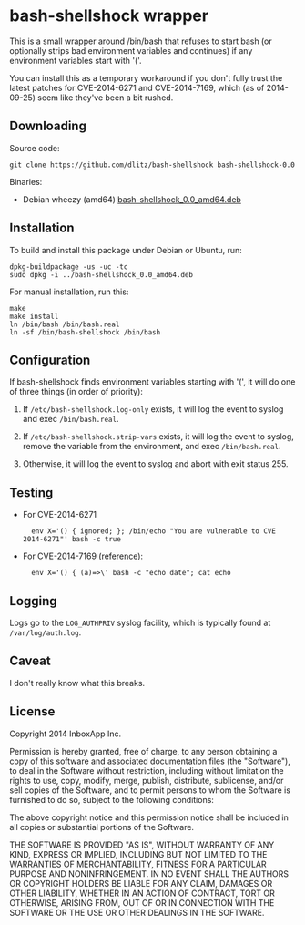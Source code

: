 bash-shellshock wrapper
=======================

This is a small wrapper around /bin/bash that refuses to start bash (or
optionally strips bad environment variables and continues) if any environment
variables start with '('.

You can install this as a temporary workaround if you don't fully trust the
latest patches for CVE-2014-6271 and CVE-2014-7169, which (as of 2014-09-25)
seem like they've been a bit rushed.


Downloading
-----------

Source code:

    git clone https://github.com/dlitz/bash-shellshock bash-shellshock-0.0


Binaries:

- Debian wheezy (amd64) [bash-shellshock\_0.0\_amd64.deb](https://github.com/dlitz/bash-shellshock/blob/binaries/binaries/wheezy-amd64/bash-shellshock_0.0_amd64.deb)


Installation
------------

To build and install this package under Debian or Ubuntu, run:

    dpkg-buildpackage -us -uc -tc
    sudo dpkg -i ../bash-shellshock_0.0_amd64.deb

For manual installation, run this:

    make
    make install
    ln /bin/bash /bin/bash.real
    ln -sf /bin/bash-shellshock /bin/bash


Configuration
-------------

If bash-shellshock finds environment variables starting with '(', it will do
one of three things (in order of priority):

1. If `/etc/bash-shellshock.log-only` exists, it will log the event to syslog
   and exec `/bin/bash.real`.

2. If `/etc/bash-shellshock.strip-vars` exists, it will log the event to
   syslog, remove the variable from the environment, and exec `/bin/bash.real`.

3. Otherwise, it will log the event to syslog and abort with exit status 255.


Testing
-------

* For CVE-2014-6271

        env X='() { ignored; }; /bin/echo "You are vulnerable to CVE 2014-6271"' bash -c true

* For CVE-2014-7169 ([reference](https://twitter.com/taviso/status/514887394294652929)):

        env X='() { (a)=>\' bash -c "echo date"; cat echo



Logging
-------

Logs go to the `LOG_AUTHPRIV` syslog facility, which is typically found at `/var/log/auth.log`.


Caveat
------

I don't really know what this breaks.


License
-------
Copyright 2014 InboxApp Inc.

Permission is hereby granted, free of charge, to any person obtaining a
copy of this software and associated documentation files (the "Software"),
to deal in the Software without restriction, including without limitation
the rights to use, copy, modify, merge, publish, distribute, sublicense,
and/or sell copies of the Software, and to permit persons to whom the
Software is furnished to do so, subject to the following conditions:

The above copyright notice and this permission notice shall be included
in all copies or substantial portions of the Software.

THE SOFTWARE IS PROVIDED "AS IS", WITHOUT WARRANTY OF ANY KIND, EXPRESS
OR IMPLIED, INCLUDING BUT NOT LIMITED TO THE WARRANTIES OF
MERCHANTABILITY, FITNESS FOR A PARTICULAR PURPOSE AND NONINFRINGEMENT.
IN NO EVENT SHALL THE AUTHORS OR COPYRIGHT HOLDERS BE LIABLE FOR ANY
CLAIM, DAMAGES OR OTHER LIABILITY, WHETHER IN AN ACTION OF CONTRACT,
TORT OR OTHERWISE, ARISING FROM, OUT OF OR IN CONNECTION WITH THE
SOFTWARE OR THE USE OR OTHER DEALINGS IN THE SOFTWARE.

